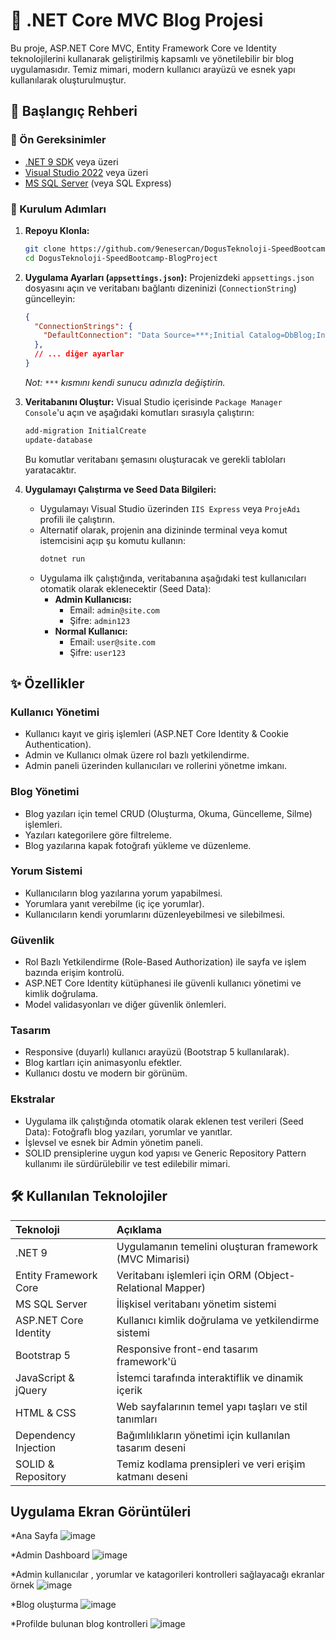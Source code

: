 # 🚀 .NET Core MVC Blog Projesi

Bu proje, ASP.NET Core MVC, Entity Framework Core ve Identity teknolojilerini kullanarak geliştirilmiş kapsamlı ve yönetilebilir bir blog uygulamasıdır. Temiz mimari, modern kullanıcı arayüzü ve esnek yapı kullanılarak oluşturulmuştur.

## 🚦 Başlangıç Rehberi

### 📌 Ön Gereksinimler

* [.NET 9 SDK](https://dotnet.microsoft.com/download/dotnet/9.0) veya üzeri
* [Visual Studio 2022](https://visualstudio.microsoft.com/vs/) veya üzeri
* [MS SQL Server](https://www.microsoft.com/tr-tr/sql-server/sql-server-downloads) (veya SQL Express)

### 📌 Kurulum Adımları

1.  **Repoyu Klonla:**
    ```bash
    git clone https://github.com/9enesercan/DogusTeknoloji-SpeedBootcamp-BlogProject.git
    cd DogusTeknoloji-SpeedBootcamp-BlogProject
    ```

2.  **Uygulama Ayarları (`appsettings.json`):**
    Projenizdeki `appsettings.json` dosyasını açın ve veritabanı bağlantı dizeninizi (`ConnectionString`) güncelleyin:
    ```json
    {
      "ConnectionStrings": {
        "DefaultConnection": "Data Source=***;Initial Catalog=DbBlog;Integrated Security=True;Encrypt=False;"
      },
      // ... diğer ayarlar
    }
    ```
    *Not: `***` kısmını kendi sunucu adınızla değiştirin.*

3.  **Veritabanını Oluştur:**
    Visual Studio içerisinde `Package Manager Console`'u açın ve aşağıdaki komutları sırasıyla çalıştırın:
    ```powershell
    add-migration InitialCreate
    update-database
    ```
    Bu komutlar veritabanı şemasını oluşturacak ve gerekli tabloları yaratacaktır.

4.  **Uygulamayı Çalıştırma ve Seed Data Bilgileri:**
    * Uygulamayı Visual Studio üzerinden `IIS Express` veya `ProjeAdı` profili ile çalıştırın.
    * Alternatif olarak, projenin ana dizininde terminal veya komut istemcisini açıp şu komutu kullanın:
        ```bash
        dotnet run
        ```
    * Uygulama ilk çalıştığında, veritabanına aşağıdaki test kullanıcıları otomatik olarak eklenecektir (Seed Data):
        * **Admin Kullanıcısı:**
            * Email: `admin@site.com`
            * Şifre: `admin123`
        * **Normal Kullanıcı:**
            * Email: `user@site.com`
            * Şifre: `user123`

## ✨ Özellikler

### Kullanıcı Yönetimi
* Kullanıcı kayıt ve giriş işlemleri (ASP.NET Core Identity & Cookie Authentication).
* Admin ve Kullanıcı olmak üzere rol bazlı yetkilendirme.
* Admin paneli üzerinden kullanıcıları ve rollerini yönetme imkanı.

### Blog Yönetimi
* Blog yazıları için temel CRUD (Oluşturma, Okuma, Güncelleme, Silme) işlemleri.
* Yazıları kategorilere göre filtreleme.
* Blog yazılarına kapak fotoğrafı yükleme ve düzenleme.

### Yorum Sistemi
* Kullanıcıların blog yazılarına yorum yapabilmesi.
* Yorumlara yanıt verebilme (iç içe yorumlar).
* Kullanıcıların kendi yorumlarını düzenleyebilmesi ve silebilmesi.

### Güvenlik
* Rol Bazlı Yetkilendirme (Role-Based Authorization) ile sayfa ve işlem bazında erişim kontrolü.
* ASP.NET Core Identity kütüphanesi ile güvenli kullanıcı yönetimi ve kimlik doğrulama.
* Model validasyonları ve diğer güvenlik önlemleri.

### Tasarım
* Responsive (duyarlı) kullanıcı arayüzü (Bootstrap 5 kullanılarak).
* Blog kartları için animasyonlu efektler.
* Kullanıcı dostu ve modern bir görünüm.

### Ekstralar
* Uygulama ilk çalıştığında otomatik olarak eklenen test verileri (Seed Data): Fotoğraflı blog yazıları, yorumlar ve yanıtlar.
* İşlevsel ve esnek bir Admin yönetim paneli.
* SOLID prensiplerine uygun kod yapısı ve Generic Repository Pattern kullanımı ile sürdürülebilir ve test edilebilir mimari.

## 🛠 Kullanılan Teknolojiler

| Teknoloji             | Açıklama                                       |
| :-------------------- | :--------------------------------------------- |
| .NET 9                | Uygulamanın temelini oluşturan framework (MVC Mimarisi) |
| Entity Framework Core | Veritabanı işlemleri için ORM (Object-Relational Mapper) |
| MS SQL Server         | İlişkisel veritabanı yönetim sistemi           |
| ASP.NET Core Identity | Kullanıcı kimlik doğrulama ve yetkilendirme sistemi |
| Bootstrap 5           | Responsive front-end tasarım framework'ü       |
| JavaScript & jQuery   | İstemci tarafında interaktiflik ve dinamik içerik |
| HTML & CSS            | Web sayfalarının temel yapı taşları ve stil tanımları |
| Dependency Injection  | Bağımlılıkların yönetimi için kullanılan tasarım deseni |
| SOLID & Repository    | Temiz kodlama prensipleri ve veri erişim katmanı deseni |


## Uygulama Ekran Görüntüleri 
*Ana Sayfa
![image](https://github.com/user-attachments/assets/2735b6d7-660a-4914-a298-00b2f786cdf9)

*Admin Dashboard
![image](https://github.com/user-attachments/assets/70f052f9-10bd-410c-9f2b-5dcb52733279)

*Admin kullanıcılar , yorumlar ve katagorileri kontrolleri sağlayacağı ekranlar örnek
![image](https://github.com/user-attachments/assets/3737cdbd-95d4-4d9c-91e3-ba35ec79e60e)

*Blog oluşturma 
![image](https://github.com/user-attachments/assets/ac21988c-1c36-4d26-be7a-edfd94ca3f37)

*Profilde bulunan blog kontrolleri
![image](https://github.com/user-attachments/assets/928cafe6-e238-43e0-8503-324be995d473)


